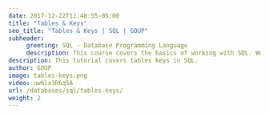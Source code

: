 ```yaml
---
date: 2017-12-22T11:48:55-05:00
title: "Tables & Keys"
seo_title: "Tables & Keys | SQL | GOUP"
subheader:
     greeting: SQL - Database Programming Language
     description: This course covers the basics of working with SQL. Work your way through the videos/articles and I'll teach you everything you need to know to interact with database management systems and create powerful relational databases!
description: This tutorial covers tables keys in SQL.
author: GOUP
image: tables-keys.png
video: uw6lx3R6q5A
url: /databases/sql/tables-keys/
weight: 2
---
```



